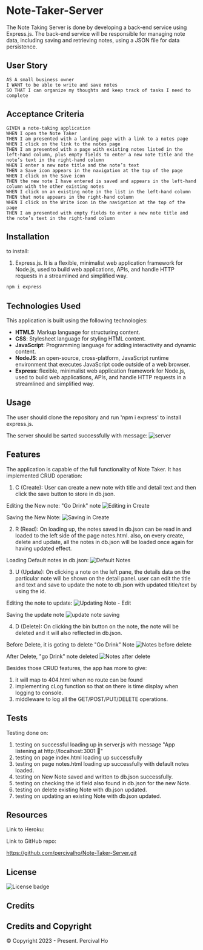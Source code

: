# Note-Taker-Server

The Note Taking Server is done by developing a back-end service using Express.js. The back-end service will be responsible for managing note data, including saving and retrieving notes, using a JSON file for data persistence.


## User Story

```
AS A small business owner
I WANT to be able to write and save notes
SO THAT I can organize my thoughts and keep track of tasks I need to complete
```


## Acceptance Criteria

```
GIVEN a note-taking application
WHEN I open the Note Taker
THEN I am presented with a landing page with a link to a notes page
WHEN I click on the link to the notes page
THEN I am presented with a page with existing notes listed in the left-hand column, plus empty fields to enter a new note title and the note’s text in the right-hand column
WHEN I enter a new note title and the note’s text
THEN a Save icon appears in the navigation at the top of the page
WHEN I click on the Save icon
THEN the new note I have entered is saved and appears in the left-hand column with the other existing notes
WHEN I click on an existing note in the list in the left-hand column
THEN that note appears in the right-hand column
WHEN I click on the Write icon in the navigation at the top of the page
THEN I am presented with empty fields to enter a new note title and the note’s text in the right-hand column
```

## Installation
  
to install:
1. Express.js. It is a flexible, minimalist web application framework for Node.js, used to build web applications, APIs, and handle HTTP requests in a streamlined and simplified way.

  ```md
  npm i express
  ```

## Technologies Used

This application is built using the following technologies:

- **HTML5**: Markup language for structuring content.
- **CSS**: Stylesheet language for styling HTML content.
- **JavaScript**: Programming language for adding interactivity and dynamic content.
- **NodeJS**: an open-source, cross-platform, JavaScript runtime environment that executes JavaScript code outside of a web browser.
- **Express**:  flexible, minimalist web application framework for Node.js, used to build web applications, APIs, and handle HTTP requests in a streamlined and simplified way.


## Usage

The user should clone the repository and run 'npm i express' to install express.js.  

The server should be sarted successfully with message:
![server](examples/server.png)

## Features

The application is capable of the full functionality of Note Taker.
It has implemented CRUD operation:
1. C (Create): 
User can create a new note with title and detail text and then click the save button to store in db.json.

Editing the New note: "Go Drink" note
![Editing in Create](examples/Cedit.png)

Saving the New Note:
![Saving in Create](examples/Csave.png)


2. R (Read):
On loading up, the notes saved in db.json can be read in and loaded to the left side of the page notes.html.  also, on every create, delete and update, all the notes in db.json will be loaded once again for having updated effect.

Loading Default notes in db.json:
![Default Notes](examples/Rdefault.png)

3. U (Update):
On clicking a note on the left pane, the details data on the particular note will be shown on the detail panel. user can edit the title and text and save to update the note to db.json with updated title/text by using the id.

Editing the note to update:
![Updating Note - Edit](examples/Uedit.png)

Saving the update note
![update note saving](examples/Usave.png)

4. D (Delete):
On clicking the bin button on the note, the note will be deleted and it will also reflected in db.json.

Before Delete, it is goting to delete "Go Drink" Note
![Notes before delete](examples/Dbefore.png)

After Delete, "go Drink" note deleted
![Notes after delete](examples/Dafter.png)

Besides those CRUD features, the app has more to give:
1.  it will map to 404.html when no route can be found
2.  implementing cLog function so that on there is time display when logging to console.
3.  middleware to log all the GET/POST/PUT/DELETE operations.



## Tests

Testing done on:

1. testing on successful loading up in server.js with message "App listening at http://localhost:3001 🚀"
2. testing on page index.html loading up successfully
3. testing on page notes.html loading up successfully with default notes loaded.
4. testing on New Note saved and written to db.json successfully.
5. testing on checking the id field also found in db.json for the new Note.
6. testing on delete existing Note with db.json updated.
7. testing on updating an existing Note with db.json updated.


## Resources

Link to Heroku:



Link to GitHub repo:

https://github.com/percivalho/Note-Taker-Server.git




## License 

![License badge](https://img.shields.io/badge/license-MIT-blue.svg)


## Credits


## Credits and Copyright 
&copy; Copyright 2023 - Present. Percival Ho